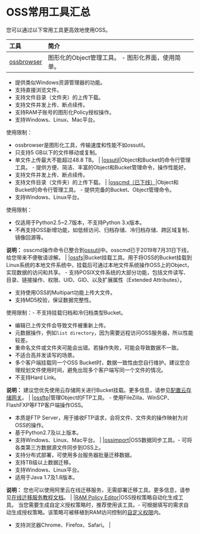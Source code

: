 # OSS常用工具汇总

您可以通过以下常用工具更高效地使用OSS。

|工具|简介|
|:-|:-|
|[ossbrowser](/cn.zh-CN/常用工具/图形化管理工具ossbrowser/快速开始.md)|图形化的Object管理工具。 -   图形化界面，使用简单。
-   提供类似Windows资源管理器的功能。
-   支持直接浏览文件。
-   支持文件目录（文件夹）的上传下载。
-   支持文件并发上传、断点续传。
-   支持RAM子账号的图形化Policy授权操作。
-   支持Windows、Linux、Mac平台。

使用限制：

-   ossbrowser是图形化工具，传输速度和性能不如ossutil。
-   只支持5 GB以下的文件移动或复制。
-   单文件上传最大不能超过48.8 TB。 |
|[ossutil](/cn.zh-CN/常用工具/命令行工具ossutil/概述.md)|Object和Bucket的命令行管理工具。 -   提供方便、简洁、丰富的Object和Bucket管理命令，操作性能好。
-   支持文件并发上传、断点续传。
-   支持文件目录（文件夹）的上传下载。 |
|[osscmd（已下线）](/cn.zh-CN/常用工具/osscmd（已下线）/快速安装.md)|Object和Bucket的命令行管理工具。 -   提供完备的Bucket、Object管理命令。
-   支持Windows、Linux平台。

使用限制：

-   仅适用于Python2.5~2.7版本，不支持Python 3.x版本。
-   不再支持OSS新增功能，如低频访问、归档存储、冷归档存储、跨区域复制、镜像回源等。

**说明：** osscmd操作命令已整合到[ossutil](/cn.zh-CN/常用工具/命令行工具ossutil/概述.md)中。osscmd已于2019年7月31日下线，给您带来不便敬请谅解。 |
|[ossfs](/cn.zh-CN/常用工具/ossfs/概述.md)|Bucket挂载工具。用于将OSS的Bucket挂载到Linux系统的本地文件系统中，挂载后可通过本地文件系统操作OSS上的Object，实现数据的访问和共享。 -   支持POSIX文件系统的大部分功能，包括文件读写、目录、链接操作、权限、UID、GID、以及扩展属性（Extended Attributes）。
-   支持使用OSS的Multipart功能上传大文件。
-   支持MD5校验，保证数据完整性。

使用限制：-   不支持挂载归档和冷归档类型Bucket。
-   编辑已上传文件会导致文件被重新上传。
-   元数据操作，例如`list directory`，因为需要远程访问OSS服务器，所以性能较差。
-   重命名文件或文件夹可能会出错。若操作失败，可能会导致数据不一致。
-   不适合高并发读写的场景。
-   多个客户端挂载同一个OSS Bucket时，数据一致性由您自行维护。建议您合理规划文件使用时间，避免出现多个客户端写同一个文件的情况。
-   不支持Hard Link。

**说明：** 建议您优先使用云存储网关进行Bucket挂载。更多信息，请参见[配置云存储网关](/cn.zh-CN/控制台用户指南/文件管理/配置云存储网关.md)。 |
|[ossftp](/cn.zh-CN/常用工具/ossftp/概述.md)|管理Object的FTP工具。 -   使用FileZilla、WinSCP、FlashFXP等FTP客户端操作OSS。
-   本质是FTP Server，用于接收FTP请求，会将文件、文件夹的操作映射为对OSS的操作。
-   基于Python2.7及以上版本。
-   支持Windows、Linux、Mac平台。 |
|[ossimport](/cn.zh-CN/常用工具/数据迁移工具ossimport/说明及配置.md)|OSS数据同步工具。-   可将各类第三方数据源文件同步到OSS上。
-   支持分布式部署，可使用多台服务器批量迁移数据。
-   支持TB级以上数据迁移。
-   支持Windows、Linux平台。
-   适用于Java 1.7及1.8版本。

**说明：** 您也可以使用阿里云在线迁移服务，无需部署迁移工具。更多信息，请参见[在线迁移服务教程文档](https://help.aliyun.com/product/94157.html)。 |
|[RAM Policy Editor](http://gosspublic.alicdn.com/ram-policy-editor/index.html)|OSS授权策略自动化生成工具。 当您需要生成自定义授权策略时，推荐使用该工具。-   可根据填写的需求自动生成授权策略。该策略可被移植到RAM访问控制的[自定义权限](https://ram.console.aliyun.com/policies/new)内。
-   支持浏览器Chrome、Firefox、Safari。 |


